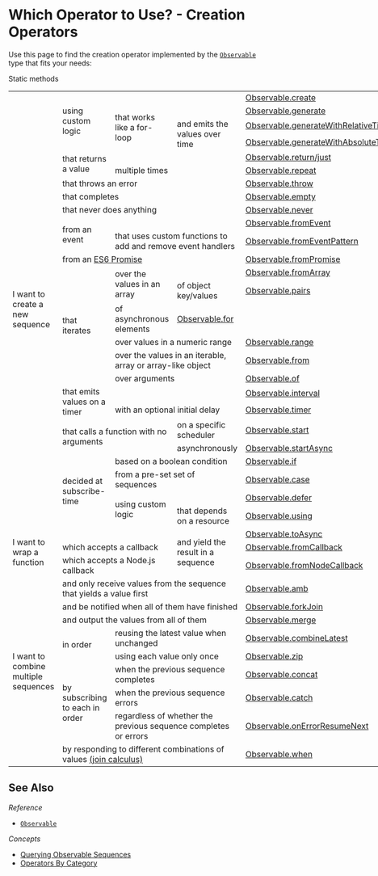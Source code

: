 # Which Operator to Use? - Creation Operators #

Use this page to find the creation operator implemented by the [`Observable`](../observable/observable_methods/index.html) type that fits your needs:

<table style="display: table">
<thead>Static methods</thead>
<tbody>
    <!-- Observable factories -->
    <tr>
        <td rowspan="26">I want to create a new sequence</td>
        <td rowspan="4">using custom logic</td>
        <td colspan="2"></td>
        <td>
            <a href="../observable/observable_methods/create.html">Observable.create</a>
        </td>
    </tr>
    <tr>
        <td rowspan="3">that works like a for-loop</td>
        <td></td>
        <td><a href="../observable/observable_methods/generate.html">Observable.generate</a></td>
    </tr>
    <tr>
        <td rowspan="2">and emits the values over time</td>
        <td><a href="../observable/observable_methods/generatewithrelativetime.html">Observable.generateWithRelativeTime</a></td>
    </tr>
    <tr>
        <td><a href="../observable/observable_methods/generatewithabsolutetime.html">Observable.generateWithAbsoluteTime</a></td>
    </tr>
    <tr>
        <td rowspan="2">that returns a value</td>
        <td colspan="2"></td>
        <td>
            <a href="../observable/observable_methods/return.html">Observable.return/just</a>
        </td>
    </tr>
    <tr>
        <td colspan="2">multiple times</td>
        <td><a href="../observable/observable_methods/repeat.html">Observable.repeat</a></td>
    </tr>
    <tr>
        <td colspan="3">that throws an error</td>
        <td><a href="../observable/observable_methods/throw.html">Observable.throw</a></td>
    </tr>
    <tr>
        <td colspan="3">that completes</td>
        <td><a href="../observable/observable_methods/empty.html">Observable.empty</a></td>
    </tr>
    <tr>
        <td colspan="3">that never does anything</td>
        <td><a href="../observable/observable_methods/never.html">Observable.never</a></td>
    </tr>
    <tr>
        <td rowspan="2">from an event</td>
        <td colspan="2"></td>
        <td><a href="../observable/observable_methods/fromevent.html">Observable.fromEvent</a></td>
    </tr>
    <tr>
        <td colspan="2">that uses custom functions to add and remove event handlers</td>
        <td><a href="../observable/observable_methods/fromeventpattern.html">Observable.fromEventPattern</a></td>
    </tr>
    <tr>
        <td colspan="3">from an <a title="ES6 Promise" href="https://www.promisejs.org">ES6 Promise</a></td>
        <td><a href="../observable/observable_methods/frompromise.html">Observable.fromPromise</a></td>
    </tr>
    <tr>
        <td rowspan="6">that iterates</td>
        <td rowspan="2">over the values in an array</td>
        <td></td>
        <td>
            <a href="../observable/observable_methods/fromarray.html">Observable.fromArray</a><br>
        </td>
    </tr>
    <tr>
      <td>of object key/values</td>
      <td><a href="../observable/observable_methods/pairs.html">Observable.pairs</a></td>
    </tr>
    <tr>
        <td>of asynchronous elements</td>
        <td><a href="../observable/observable_methods/for.html">Observable.for</a></td>
    </tr>
    <tr>
        <td colspan="2">over values in a numeric range</td>
        <td><a href="../observable/observable_methods/range.html">Observable.range</a></td>
    </tr>
    <tr>
        <td colspan="2">over the values in an iterable, array or array-like object</a></td>
        <td><a href="../observable/observable_methods/from.html">Observable.from</a></td>
    </tr>
    <tr>
        <td colspan="2">over arguments</a></td>
        <td><a href="../observable/observable_methods/of.html">Observable.of</a></td>
    </tr>
    <tr>
        <td rowspan="2">that emits values on a timer</td>
        <td colspan="2"></td>
        <td><a href="../observable/observable_methods/interval.html">Observable.interval</a></td>
    </tr>
    <tr>
        <td colspan="2">with an optional initial delay</td>
        <td><a href="../observable/observable_methods/timer.html">Observable.timer</a></td>
    </tr>
    <tr>
        <td rowspan="2" colspan="2">that calls a function with no arguments</td>
        <td>on a specific scheduler</td>
        <td>
            <a href="../observable/observable_methods/start.html">Observable.start</a>
        </td>
    </tr>
    <tr>
        <td>asynchronously</td>
        <td>
            <a href="../observable/observable_methods/startasync.html">Observable.startAsync</a>
        </td>
    </tr>
    <tr>
        <td rowspan="4">decided at subscribe-time</td>
        <td colspan="2">based on a boolean condition</td>
        <td><a href="../observable/observable_methods/if.html">Observable.if</a></td>
    </tr>
    <tr>
        <td colspan="2">from a pre-set set of sequences</td>
        <td><a href="../observable/observable_methods/case.html">Observable.case</a></td>
    </tr>
    <tr>
        <td colspan="1" rowspan="2">using custom logic</td>
        <td></td>
        <td><a href="../observable/observable_methods/defer.html">Observable.defer</a></td>
    </tr>
    <tr>
        <td>that depends on a resource</td>
        <td><a href="../observable/observable_methods/using.html">Observable.using</a></td>
    </tr>
    <!-- Function factories -->
    <tr>
        <td rowspan="3">I want to wrap a function</td>
        <td colspan="2"></td>
        <td rowspan="3">and yield the result in a sequence</td>
        <td><a href="../observable/observable_methods/toasync.html">Observable.toAsync</a></td>
    </tr>
        <td colspan="2">which accepts a callback</td>
        <td><a href="../observable/observable_methods/fromcallback.html">Observable.fromCallback</a></td>
    </tr>
    <tr>
        <td colspan="2">which accepts a Node.js callback</td>
        <td><a href="../observable/observable_methods/fromnodecallback.html">Observable.fromNodeCallback</a></td>
    </tr>
    <!-- Flatteners -->
    <tr>
        <td rowspan="30">I want to combine multiple sequences</td>
        <td colspan="3">and only receive values from the sequence that yields a value first</td>
        <td><a href="../observable/observable_methods/amb.html">Observable.amb</a></td>
    </tr>
    <tr>
        <td colspan="3">and be notified when all of them have finished</td>
        <td><a href="../observable/observable_methods/forkjoin.html">Observable.forkJoin</a></td>
    </tr>
    <tr>
        <td colspan="3">and output the values from all of them</td>
        <td><a href="../observable/observable_methods/merge.html">Observable.merge</a></td>
    </tr>
    <tr>
        <td rowspan="2">in order</td>
        <td colspan="2">reusing the latest value when unchanged</td>
        <td><a href="../observable/observable_methods/operators/combinelatest.html">Observable.combineLatest</a></td>
    </tr>
    <tr>
        <td colspan="2">using each value only once</td>
        <td><a href="../observable/observable_methods/zip.html">Observable.zip</a></td>
    </tr>
    <tr>
        <td rowspan="3">by subscribing to each in order</td>
        <td colspan="2">when the previous sequence completes</td>
        <td><a href="../observable/observable_methods/concat.html">Observable.concat</a></td>
    </tr>
    <tr>
        <td colspan="2">when the previous sequence errors</td>
        <td><a href="../observable/observable_methods/catch.html">Observable.catch</a></td>
    </tr>
    <tr>
        <td colspan="2">regardless of whether the previous sequence completes or errors</td>
        <td><a href="../observable/observable_methods/onerrorresumenext.html">Observable.onErrorResumeNext</a></td>
    </tr>
    <tr>
        <td colspan="3">by responding to different combinations of values <a href="http://en.wikipedia.org/wiki/Join-calculus">(join calculus)</a></td>
        <td><a href="../observable/observable_methods/when.html">Observable.when</a></td>
    </tr>
</tbody></table>

## See Also ##

*Reference*
 - [`Observable`](../observable/observable_methods/index.html)

*Concepts*
- [Querying Observable Sequences](../getting_started_with_rxjs/creating_and_querying_observable_sequences/querying_observable_sequences.html)
- [Operators By Category](../getting_started_with_rxjs/creating_and_querying_observable_sequences/operators_by_category.html)
